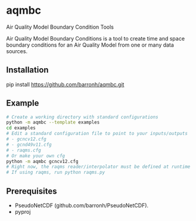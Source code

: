 # aqmbc

Air Quality Model Boundary Condition Tools

Air Quality Model Boundary Conditions is a tool to create time and space
boundary conditions for an Air Quality Model from one or many data sources.

## Installation

pip install https://github.com/barronh/aqmbc.git

## Example

```bash
# Create a working directory with standard configurations
python -m aqmbc --template examples
cd examples
# Edit a standard configuration file to point to your inputs/outputs
# - gcncv12.cfg
# - gcnd49v11.cfg
# - raqms.cfg
# Or make your own cfg
python -m aqmbc gcncv12.cfg
# Right now, the raqms reader/interpolator must be defined at runtime
# If using raqms, run python raqms.py
```

## Prerequisites

- PseudoNetCDF (github.com/barronh/PseudoNetCDF).
- pyproj
